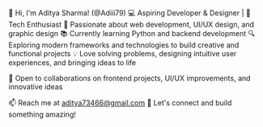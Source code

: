 👋 Hi, I'm Aditya Sharma! (@Adiii79)
💻 Aspiring Developer & Designer | 🚀 Tech Enthusiast
🎨 Passionate about web development, UI/UX design, and graphic design
📚 Currently learning Python and backend development
🔍 Exploring modern frameworks and technologies to build creative and functional projects
💡 Love solving problems, designing intuitive user experiences, and bringing ideas to life

🌱 Open to collaborations on frontend projects, UI/UX improvements, and innovative ideas

📫 Reach me at aditya73466@gmail.com
🔗 Let's connect and build something amazing!
<!---
Adiii79/Adiii79 is a ✨ special ✨ repository because its `README.md` (this file) appears on your GitHub profile.
You can click the Preview link to take a look at your changes.
--->
